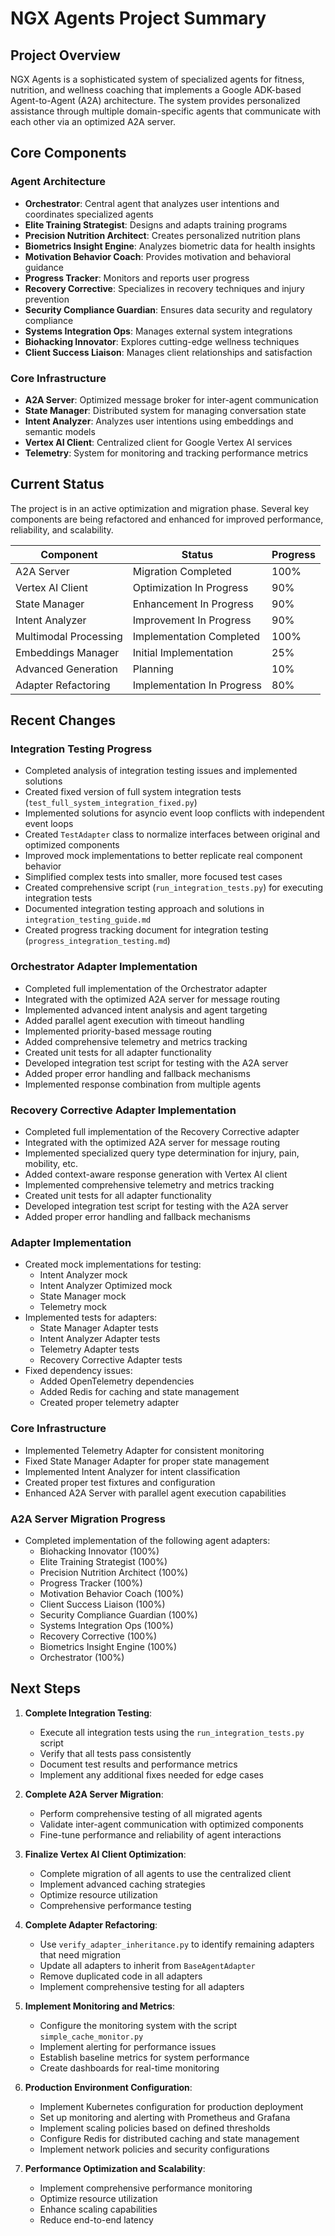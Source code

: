 # NGX Agents Project Summary

## Project Overview
NGX Agents is a sophisticated system of specialized agents for fitness, nutrition, and wellness coaching that implements a Google ADK-based Agent-to-Agent (A2A) architecture. The system provides personalized assistance through multiple domain-specific agents that communicate with each other via an optimized A2A server.

## Core Components

### Agent Architecture
- **Orchestrator**: Central agent that analyzes user intentions and coordinates specialized agents
- **Elite Training Strategist**: Designs and adapts training programs
- **Precision Nutrition Architect**: Creates personalized nutrition plans
- **Biometrics Insight Engine**: Analyzes biometric data for health insights
- **Motivation Behavior Coach**: Provides motivation and behavioral guidance
- **Progress Tracker**: Monitors and reports user progress
- **Recovery Corrective**: Specializes in recovery techniques and injury prevention
- **Security Compliance Guardian**: Ensures data security and regulatory compliance
- **Systems Integration Ops**: Manages external system integrations
- **Biohacking Innovator**: Explores cutting-edge wellness techniques
- **Client Success Liaison**: Manages client relationships and satisfaction

### Core Infrastructure
- **A2A Server**: Optimized message broker for inter-agent communication
- **State Manager**: Distributed system for managing conversation state
- **Intent Analyzer**: Analyzes user intentions using embeddings and semantic models
- **Vertex AI Client**: Centralized client for Google Vertex AI services
- **Telemetry**: System for monitoring and tracking performance metrics

## Current Status

The project is in an active optimization and migration phase. Several key components are being refactored and enhanced for improved performance, reliability, and scalability.

| Component | Status | Progress |
|-----------|--------|----------|
| A2A Server | Migration Completed | 100% |
| Vertex AI Client | Optimization In Progress | 90% |
| State Manager | Enhancement In Progress | 90% |
| Intent Analyzer | Improvement In Progress | 90% |
| Multimodal Processing | Implementation Completed | 100% |
| Embeddings Manager | Initial Implementation | 25% |
| Advanced Generation | Planning | 10% |
| Adapter Refactoring | Implementation In Progress | 80% |

## Recent Changes

### Integration Testing Progress
- Completed analysis of integration testing issues and implemented solutions
- Created fixed version of full system integration tests (`test_full_system_integration_fixed.py`)
- Implemented solutions for asyncio event loop conflicts with independent event loops
- Created `TestAdapter` class to normalize interfaces between original and optimized components
- Improved mock implementations to better replicate real component behavior
- Simplified complex tests into smaller, more focused test cases
- Created comprehensive script (`run_integration_tests.py`) for executing integration tests
- Documented integration testing approach and solutions in `integration_testing_guide.md`
- Created progress tracking document for integration testing (`progress_integration_testing.md`)

### Orchestrator Adapter Implementation
- Completed full implementation of the Orchestrator adapter
- Integrated with the optimized A2A server for message routing
- Implemented advanced intent analysis and agent targeting
- Added parallel agent execution with timeout handling
- Implemented priority-based message routing
- Added comprehensive telemetry and metrics tracking
- Created unit tests for all adapter functionality
- Developed integration test script for testing with the A2A server
- Added proper error handling and fallback mechanisms
- Implemented response combination from multiple agents

### Recovery Corrective Adapter Implementation
- Completed full implementation of the Recovery Corrective adapter
- Integrated with the optimized A2A server for message routing
- Implemented specialized query type determination for injury, pain, mobility, etc.
- Added context-aware response generation with Vertex AI client
- Implemented comprehensive telemetry and metrics tracking
- Created unit tests for all adapter functionality
- Developed integration test script for testing with the A2A server
- Added proper error handling and fallback mechanisms

### Adapter Implementation
- Created mock implementations for testing:
  - Intent Analyzer mock
  - Intent Analyzer Optimized mock
  - State Manager mock
  - Telemetry mock
- Implemented tests for adapters:
  - State Manager Adapter tests
  - Intent Analyzer Adapter tests
  - Telemetry Adapter tests
  - Recovery Corrective Adapter tests
- Fixed dependency issues:
  - Added OpenTelemetry dependencies
  - Added Redis for caching and state management
  - Created proper telemetry adapter

### Core Infrastructure
- Implemented Telemetry Adapter for consistent monitoring
- Fixed State Manager Adapter for proper state management
- Implemented Intent Analyzer for intent classification
- Created proper test fixtures and configuration
- Enhanced A2A Server with parallel agent execution capabilities

### A2A Server Migration Progress
- Completed implementation of the following agent adapters:
  - Biohacking Innovator (100%)
  - Elite Training Strategist (100%)
  - Precision Nutrition Architect (100%)
  - Progress Tracker (100%)
  - Motivation Behavior Coach (100%)
  - Client Success Liaison (100%)
  - Security Compliance Guardian (100%)
  - Systems Integration Ops (100%)
  - Recovery Corrective (100%)
  - Biometrics Insight Engine (100%)
  - Orchestrator (100%)

## Next Steps

1. **Complete Integration Testing**:
   - Execute all integration tests using the `run_integration_tests.py` script
   - Verify that all tests pass consistently
   - Document test results and performance metrics
   - Implement any additional fixes needed for edge cases

2. **Complete A2A Server Migration**:
   - Perform comprehensive testing of all migrated agents
   - Validate inter-agent communication with optimized components
   - Fine-tune performance and reliability of agent interactions

3. **Finalize Vertex AI Client Optimization**:
   - Complete migration of all agents to use the centralized client
   - Implement advanced caching strategies
   - Optimize resource utilization
   - Comprehensive performance testing

4. **Complete Adapter Refactoring**:
   - Use `verify_adapter_inheritance.py` to identify remaining adapters that need migration
   - Update all adapters to inherit from `BaseAgentAdapter`
   - Remove duplicated code in all adapters
   - Implement comprehensive testing for all adapters

5. **Implement Monitoring and Metrics**:
   - Configure the monitoring system with the script `simple_cache_monitor.py`
   - Implement alerting for performance issues
   - Establish baseline metrics for system performance
   - Create dashboards for real-time monitoring

6. **Production Environment Configuration**:
   - Implement Kubernetes configuration for production deployment
   - Set up monitoring and alerting with Prometheus and Grafana
   - Implement scaling policies based on defined thresholds
   - Configure Redis for distributed caching and state management
   - Implement network policies and security configurations

7. **Performance Optimization and Scalability**:
   - Implement comprehensive performance monitoring
   - Optimize resource utilization
   - Enhance scaling capabilities
   - Reduce end-to-end latency
